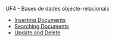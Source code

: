 UF4 - Bases de dades objecte-relacionals

- [Inserting Documents](https://htmlpreview.github.io/?https://github.com/hache2212/Portfoli/blob/main/Moduls/M02-BasesDeDades/UF4/Inserting%20Documents/Insertingdocuments.html)
- [Searching Documents](https://htmlpreview.github.io/?https://github.com/hache2212/Portfoli/blob/main/Moduls/M02-BasesDeDades/UF4/Searching%20Documents/Searchingdocuments.html)
- [Update and Delete](https://github.com/hache2212/Portfoli/blob/main/Moduls/M02-BasesDeDades/UF4/Update%20and%20Delete/Update%20and%20Delete.pdf)
